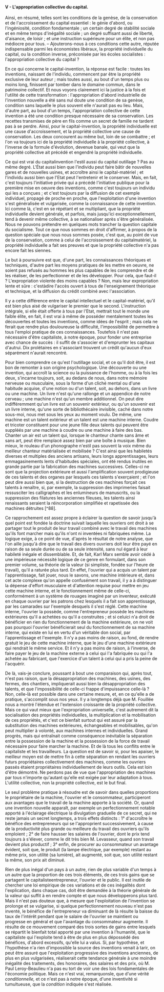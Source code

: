 #### V - L'appropriation collective du capital.

Ainsi, en résumé, telles sont les conditions de la genèse, de la conservation et de l'accroissement du capital essentiel : le génie d'abord, ou l'ingéniosité, condition fondamentale ; un certain degré de stabilité sociale et en même temps d'inégalité sociale ; un degré suffisant aussi de liberté, d'aisance, de loisir ; et une instruction supérieure pour un élite, et non pas médiocre pour tous. – Ajouterons-nous à ces conditions cette autre, réputée indispensable parmi les économistes libéraux, la propriété individuelle du capital, ou la condition inverse, préconisée par les écoles socialistes : l'appropriation collective du capital ?

En ce qui concerne le capital-invention, la réponse est facile : toutes les inventions, naissant de l'individu, commencent par être la propriété exclusive de leur auteur ; mais toutes aussi, au bout d'un temps plus ou moins long, finissent par tomber dans le domaine commun, dans le patrimoine collectif. Et nous voyons clairement ici la justice à la fois et l'utilité de cette transformation : l'appropriation d'abord industrielle de l'invention nouvelle a été sans nul doute une condition de sa genèse, condition sans laquelle le plus souvent elle n'aurait pas eu lieu. Mais, d'autre part, au bout d'un temps, l'appropriation collective de cette invention a été une condition presque nécessaire de sa conservation. Les recettes transmises de père en fils comme un secret de famille ne tardent pas à se perdre. Ainsi, pour le capital-invention, la propriété individuelle est une cause d'accroissement, et la propriété collective une cause de conservation. Les deux concourent au même but, loin de se combattre ; et l'on va toujours ici de la propriété individuelle à la propriété collective, à l'inverse de la formule d'évolution, devenue banale, qui veut que la propriété collective ait précédé et engendré la propriété individuelle.

Ce qui est vrai du capitalinvention l'estil aussi du capital outillage ? Pas au même degré. L'État aussi bien que l'individu peut faire bâtir de nouvelles gares et de nouvelles usines, et accroître ainsi le capital-matériel ; et l'individu aussi bien que l'Etat peut l'entretenir et le conserver. Mais, en fait, c'est toujours l'initiative privée qui a précédé l'initiative publique pour la première mise en oeuvre des inventions, comme c'est toujours un individu qui les a conçues ; et c'est toujours par la diffusion de cet exemple individuel, propagé de proche en proche, que l'exploitation d'une invention s'est généralisée et vulgarisée, comme la connaissance de cette invention. Ici comme là, c'est en se répétant et se multipliant, que la propriété individuelle devient générale, et parfois, mais jusqu'ici exceptionnellement, tend à devenir même collective, à se nationaliser après s'être généralisée. Nous ne pouvons prétendre en quelques mots trancher la question capitale du socialisme. Tout ce que nous sommes en droit d'affirmer, à propos de la question spéciale que nous nous sommes posée, c'est que, au point de vue de la conservation, comme à celui de l'accroissement du capitalmatériel, la propriété individuelle a fait ses preuves et que la propriété collective n'a pas encore fait les siennes.

Le but à poursuivre est que, d'une part, les connaissances théoriques et techniques, d'autre part les moyens pratiques de les mettre en oeuvre, ne soient pas refusés au hommes les plus capables de les comprendre et de les réaliser, de les perfectionner et de les développer. Pour cela, que faut-il ? L'expropriation violente des moins capables ? Non, mais leur expropriation lente et sûre : c'estàdire l'accès ouvert à tous de l'enseignement théorique et technique, et la diffusion du crédit combiné avec l'association.

Il y a cette différence entre le capital intellectuel et le capital-matériel, qu'il est bien plus aisé de vulgariser le premier que le second. L'instruction intégrale, si elle était offerte à tous par l'Etat, mettrait tout le monde une faible élite, en fait, il est vrai à même de posséder mentalement toutes les découvertes et toutes les inventions, comme idées de l'esprit ; mais cela ne ferait que rendre plus douloureuse la difficulté, l'impossibilité de permettre à tous l'emploi pratique de ces connaissances. Toutefois il n'est pas nécessaire d'être capitaliste, à notre époque, pour fonder une entreprise avec chance de succès : il suffit de s'associer et d'emprunter les capitaux d'autrui. Dix prolétaires en s'associant trouvent un crédit qu'aucun d'eux séparément n'aurait rencontré.

Pour bien comprendre ce qu'est l'outillage social, et ce qu'il doit être, il est bon de remonter à son origine psychologique. Une découverte ou une invention, qui accroît la science ou la puissance de l'homme, ou à la fois les deux, s'incarne toujours, soit, au dedans de nous, dans notre mémoire nerveuse ou musculaire, sous la forme d'un cliché mental ou d'une habitude acquise, d'une notion ou d'un talent, soit, au dehors, dans un livre ou une machine. Un livre n'est qu'une rallonge et un appendice de notre cerveau ; une machine n'est qu'un membre additionnel. On peut dire indifféremment qu'un livre est un souvenir extérieur, ou qu'un souvenir est un livre interne, qu'une sorte de bibliothécaire invisible, caché dans notre sous-moi, nous met sous les yeux au moment voulu. De même, une machine est un talent extérieur et un talent est une machine interne. Coudre et tricoter constituent pour une jeune fille deux talents qui peuvent être suppléés par une machine à coudre ou une machine à faire des bas. Chanter un air est un talent qui, lorsque le chanteur chante sans âme et sans art, peut être remplacé assez bien par une boîte à musique. Bien mieux, le rouleau d'un phonographe n'estil pas souvent la voix même du meilleur chanteur matérialisée et mobilisée ? C'est ainsi que les habiletés diverses et multiples des anciens artisans, leurs longs apprentissages, leurs emmagasinements lents d'habitudes spéciales, ont été rendus inutiles en grande partie par la fabrication des machines successives. Celles-ci ne sont que la projection extérieure et aussi l'amplification souvent prodigieuse de ces talents et des organes par lesquels ces talents s'exerçaient ; et l'on peut dire aussi bien que, si la destruction de ces machines forçait ces talents à renaître, si, par exemple, la suppression des imprimeries faisait ressusciter les calligraphes et les enlumineurs de manuscrits, ou la suppression des filatures les anciennes fileuses, les talents ainsi renaissants seraient la réincorporation simplifiée et rapetissée des machines détruites [^88]_._

Ce rapprochement est assez propre à éclairer la question de savoir jusqu'à quel point est fondée la doctrine suivait laquelle les ouvriers ont droit à se partager tout le produit de leur travail combiné avec le travail des machines qu'ils font marcher mais qu'ils n'ont ni inventées ni fabriquées même. La logique exige, à ce point de vue, d'après le résultat de notre analyse, que l'on aille jusqu'à dire que le travail des divers ouvriers doit leur être payé en raison de sa seule durée ou de sa seule intensité, sans nul égard à leur habileté inégale et dissemblable. Et, de fait, Karl Marx semble avoir cédé à une impérieuse nécessité logique de ce genre en formulant, dans son premier volume, sa théorie de la valeur (si simpliste, fondée sur l'heure de travail), qu'il a raturée plus tard. En effet, l'ouvrier qui a acquis un talent par l'apprentissage, fait jouer, nous le savons, une machine intérieure et, dans cet acte complexe qu'on appelle confusément son travail, il y a à distinguer la dépense d'effort musculaire et d'attention requise pour mettre en jeu cette machine interne, et le fonctionnement même de celle-ci, conformément à un système de rouages imaginé par un inventeur, exécuté en chaque ouvrier par les patrons chez lesquels il a fait son apprentissage, par les camarades sur l'exemple desquels il s'est réglé. Cette machine interne, l'ouvrier la possède, comme l'entrepreneur possède les machines extérieures qu'il a achetées ou qu'il a construites ; et si celuici n'a droit de bénéficier en rien du fonctionnement de la machine extérieure, on ne voit pas pourquoi l'ouvrier bénéficierait seul du fonctionnement de sa machine interne, qui existe en lui en vertu d'un véritable don social, par l'apprentissage et l'exemple. Il n'y a pas moins de raison, au fond, de rendre gratuit le jeu de cette machine interne, que le jeu d'une machine extérieure qui rendrait le même service. Et il n'y a pas moins de raison, à l'inverse, de faire payer le jeu de la machine externe à celui qui l'a fabriquée ou qui l'a achetée au fabricant, que l'exercice d'un talent à celui qui a pris la peine de l'acquérir.

De là, vais-je conclure, poussant à bout une comparaison qui, après tout, n'est pas raison, que la désappropriation des machines, des usines, des fermes, des chantiers, impliquerait aussi bien la désappropriation des talents, et que l'impossibilité de celle-ci frappe d'impuissance celle-là ? Non, celle-là est possible dans une certaine mesure, et, en ce qu'elle a de pratique, s'accomplit sous nos yeux. Il y a longtemps déjà que M. Fouillée nous a montré l'étendue et l'extension croissante de la propriété collective. Mais ce qui vaut mieux que l'expropriation universelle, c'est autrement dit la socialisation des propriétés individuelles, la multiplication et la mobilisation de ces propriétés, et c'est ce bienfait surtout qui est assuré par la substitution des machines extérieures, échangeables et mobilisables, qu'on peut multiplier à volonté, aux machines internes et individuelles. Grand progrès, mais qui entraînait comme conséquence inévitable la séparation entre la possession de la machine et la possession de la force de travail nécessaire pour faire marcher la machine. Et de là tous les conflits entre le capitaliste et les travailleurs. La question est de savoir si, pour les apaiser, le meilleur moyen est de mettre fin à cette séparation en rendant les ouvriers futurs propriétaires collectivement des machines, comme les ouvriers passés étaient propriétaires individuellement de leurs outils. Cela est loin d'être démontré. Ne perdons pas de vue que l'appropriation des machines par tous n'importe qu'autant qu'elle est exigée par leur adaptation à tous. L'utilité collective, non la propriété collective, est le but final.

Le seul problème pratique à résoudre est de savoir dans quelles proportions le propriétaire de la machine, l'ouvrier et le consommateur, participeront aux avantages que le travail de la machine apporte à la société. Or, quand une invention nouvelle apparaît, par exemple un perfectionnement notable apporté à l'éclairage électrique la divulgation graduelle de ce secret, qui ne reste jamais un secret longtemps, a trois effets distincts : 1° d'accroître le bénéfice des entrepreneurs qui se l'approprient successivement, à cause de la productivité plus grande ou meilleure du travail des ouvriers qu'ils emploient ; 2° de faire hausser les salaires de l'ouvrier, dont le prix tend toujours à s'élever, comme le dit très bien M. Levasseur, quand son travail devient plus productif ; 3° enfin, de procurer au consommateur un avantage évident, soit que, le produit (la lampe électrique, par exemple) restant au même prix, son utilité (sa lumière), ait augmenté, soit que, son utilité restant la même, son prix ait diminué.

Rien de plus inégal d'un pays à un autre, rien de plus variable d'un temps à un autre que la proportion de ces trois éléments, de ces trois gains que se partagent le capitalisteentrepreneur, l'ouvrier et le public. Il est inutile de chercher une loi empirique de ces variations et de ces inégalités dont l'explication, dans chaque cas, doit être demandée à la théorie générale de la valeur qui suffit à en rendre compte et que nous développerons plus tard. Mais il n'est pas douteux que, à mesure que l'exploitation de l'invention se prolonge et se vulgarise, si quelque perfectionnement nouveau n'est pas inventé, le bénéfice de l'entrepreneur va diminuant de là résulte la baisse du taux de l'intérêt pendant que le salaire de l'ouvrier se maintient ou progresse en général et que l'avantage du consommateur augmente. Il résulte de ce mouvement comparé des trois sortes de gains entre lesquels se répartit le bienfait total apporté par une invention à l'humanité, que le capitaliste qui l'exploite tend à être de plus en plus dépossédé des bénéfices, d'abord excessifs, qu'elle lui a valus. Si, par hypothèse, et l'hypothèse n'a rien d'impossible la source des inventions venait à tarir, on peut être assuré que l'exploitation progressive des inventions anciennes, de plus en plus vulgarisées, réaliserait cette tendance générale à une moindre inégalité des traitements, des honoraires, des salaires et des prix, où M. Paul Leroy-Beaulieu n'a pas eu tort de voir une des lois fondamentales de l'économie politique. Mais ce n'est vrai, remarquonsle, que d'une vérité _conditionnelle,_ et ce n'est pas à notre époque, d'une inventivité si tumultueuse, que la _condition_ indiquée s'est réalisée.

